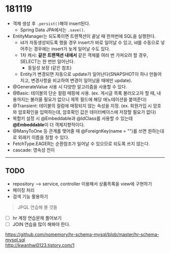 # 181119

- 객체 생성 후 `.persist()`해야 insert된다.
  - Spring Data JPA에서는 `.save()`.
- EntityManager는 되도록이면 트랜잭션이 끝날 때 한꺼번에 SQL을 실행한다.
  - id가 자동생성되도록 했을 경우 insert가 바로 일어날 수 있고, id를 수동으로 넣어주는 경우에는 insert가 늦게 일어날 수도 있다.
  - 1차 캐시: **같은 트랜잭션 내에서** 같은 객체를 여러 번 가져오려 할 경우, SELECT는 한 번만 일어난다.
    - 동일성 보장 (같은 참조)
  - Entity가 변경되면 자동으로 update가 일어난다(SNAPSHOT이 하나 만들어지고, 변경사항을 비교하여 변경이 일어났을 때에만 update).
- @GenerateValue 사용 시 다양한 알고리즘을 사용할 수 있다.
- @Basic: 테이블의 단순 컬럼 매핑에 사용. (ex. 게시글 목록 불러오고자 할 때, 내용까지는 불러올 필요가 없으니 제목 필드에 해당 애노테이션을 붙여준다)
- @Transient: 테이블의 컬럼에 매핑되지 않는 속성을 지정. (ex. 회원가입 시 암호와 암호확인을 입력하는데, 암호확인 값은 데이터베이스에 저장할 필요가 없다)
- 복합키 설정 시 @Embeddable과 @IdClass를 사용할 수 있는데 **@Embeddable**이 더 객체지향적이다.
- @ManyToOne 등 관계를 맺어줄 때 @ForeignKey(name = "")를 쓰면 원하는대로 외래키 이름을 정할 수 있다.
- FetchType.EAGER는 순환참조가 일어날 수 있으므로 되도록 쓰지 않는다.
- cascade: 영속성 전이



---

## TODO

- repository —> service, controller 이용해서 상품목록을 view에 구현하기
- 페이징 처리
- 검색 기능 활용하기



> JPQL 연습해 볼 것들

- [ ] hr 계정 연습문제 풀어보기
- [ ] JOIN 연습을 많이 해봐야 한다.

https://github.com/nomemory/hr-schema-mysql/blob/master/hr-schema-mysql.sql  
http://kwanhwi0123.tistory.com/1